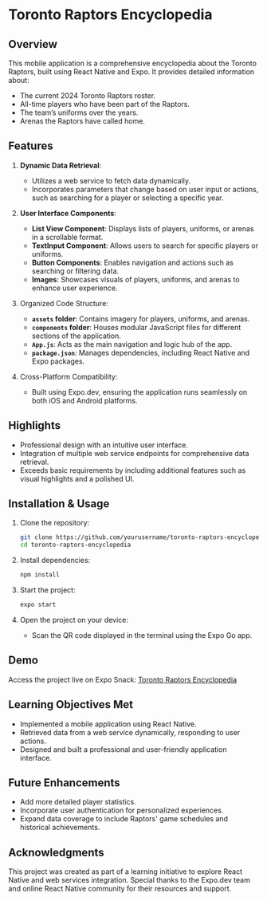 # Toronto Raptors Encyclopedia

## Overview
This mobile application is a comprehensive encyclopedia about the Toronto Raptors, built using React Native and Expo. It provides detailed information about:

- The current 2024 Toronto Raptors roster.
- All-time players who have been part of the Raptors.
- The team’s uniforms over the years.
- Arenas the Raptors have called home.

## Features

1. **Dynamic Data Retrieval**:
    - Utilizes a web service to fetch data dynamically.
    - Incorporates parameters that change based on user input or actions, such as searching for a player or selecting a specific year.

2. **User Interface Components**:
    - **List View Component**: Displays lists of players, uniforms, or arenas in a scrollable format.
    - **TextInput Component**: Allows users to search for specific players or uniforms.
    - **Button Components**: Enables navigation and actions such as searching or filtering data.
    - **Images**: Showcases visuals of players, uniforms, and arenas to enhance user experience.

3. Organized Code Structure:
    - **`assets` folder**: Contains imagery for players, uniforms, and arenas.
    - **`components` folder**: Houses modular JavaScript files for different sections of the application.
    - **`App.js`**: Acts as the main navigation and logic hub of the app.
    - **`package.json`**: Manages dependencies, including React Native and Expo packages.

4. Cross-Platform Compatibility:
    - Built using Expo.dev, ensuring the application runs seamlessly on both iOS and Android platforms.

## Highlights

- Professional design with an intuitive user interface.
- Integration of multiple web service endpoints for comprehensive data retrieval.
- Exceeds basic requirements by including additional features such as visual highlights and a polished UI.

## Installation & Usage

1. Clone the repository:
   ```bash
   git clone https://github.com/yourusername/toronto-raptors-encyclopedia.git
   cd toronto-raptors-encyclopedia
   ```

2. Install dependencies:
   ```bash
   npm install
   ```

3. Start the project:
   ```bash
   expo start
   ```

4. Open the project on your device:
   - Scan the QR code displayed in the terminal using the Expo Go app.

## Demo
Access the project live on Expo Snack:
[Toronto Raptors Encyclopedia](https://snack.expo.dev/@tannedhoneycomb/toronto-raptors-encyclopedia?platform=web)

## Learning Objectives Met

- Implemented a mobile application using React Native.
- Retrieved data from a web service dynamically, responding to user actions.
- Designed and built a professional and user-friendly application interface.

## Future Enhancements

- Add more detailed player statistics.
- Incorporate user authentication for personalized experiences.
- Expand data coverage to include Raptors' game schedules and historical achievements.

## Acknowledgments

This project was created as part of a learning initiative to explore React Native and web services integration. Special thanks to the Expo.dev team and online React Native community for their resources and support.
